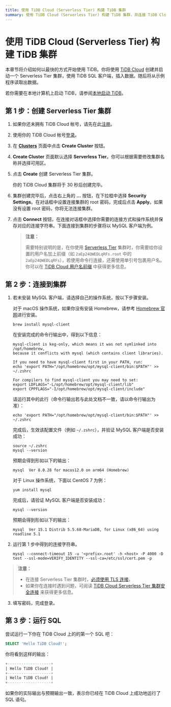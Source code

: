 ```yaml
---
title: 使用 TiDB Cloud (Serverless Tier) 构建 TiDB 集群
summary: 使用 TiDB Cloud (Serverless Tier) 构建 TiDB 集群，并连接 TiDB Cloud 集群。
---
```


<!-- markdownlint-disable MD029 -->

# 使用 TiDB Cloud (Serverless Tier) 构建 TiDB 集群

本章节将介绍如何以最快的方式开始使用 TiDB。你将使用 [TiDB Cloud](https://en.pingcap.com/tidb-cloud) 创建并启动一个 Serverless Tier 集群，使用 TiDB SQL 客户端，插入数据。随后将从示例程序读取出数据。

若你需要在本地计算机上启动 TiDB，请参阅[本地启动 TiDB](/quick-start-with-tidb.md)。

## 第 1 步：创建 Serverless Tier 集群

1. 如果你还未拥有 TiDB Cloud 帐号，请先在此[注册](https://tidbcloud.com/free-trial)。
2. 使用你的 TiDB Cloud 帐号[登录](https://tidbcloud.com/)。
3. 在 [**Clusters**](https://tidbcloud.com/console/clusters) 页面中点击 **Create Cluster** 按钮。
4. **Create Cluster** 页面默认选择 **Serverless Tier**。你可以根据需要修改集群名称并选择可用区。
5. 点击 **Create** 创建 Serverless Tier 集群。

    你的 TiDB Cloud 集群将于 30 秒后创建完毕。

6. 集群创建完毕后，点击右上角的 **...** 按钮，在下拉框中选择 **Security Settings**。在对话框中设置连接集群的 root 密码，完成后点击 **Apply**。如果没有设置 root 密码，你将无法连接集群。
7. 点击 **Connect** 按钮，在连接对话框中选择你需要的连接方式和操作系统并保存对应的连接字符串。下面连接到集群的步骤将以 MySQL 客户端为例。

    > **注意：**
    >
    > 需要特别说明的是，在你使用 [Serverless Tier](https://docs.pingcap.com/tidbcloud/select-cluster-tier#serverless-tier) 集群时，你需要给你设置的用户名加上前缀（如 `2aEp24QWEDLqRFs.root` 中的 `2aEp24QWEDLqRFs`），若使用命令行连接，还需使用单引号包裹用户名。你可以在 [TiDB Cloud 用户名前缀](https://docs.pingcap.com/tidbcloud/select-cluster-tier#user-name-prefix) 中获得更多信息。

## 第 2 步：连接到集群

1. 若未安装 MySQL 客户端，请选择自己的操作系统，按以下步骤安装。

    <SimpleTab>

    <div label="macOS">

    对于 macOS 操作系统，如果你没有安装 Homebrew，请参考 [Homebrew 官网](https://brew.sh/index_zh-cn)进行安装。

    
    ```shell
    brew install mysql-client
    ```

    在安装完成的命令行输出中，得到以下信息：

    ```
    mysql-client is keg-only, which means it was not symlinked into /opt/homebrew,
    because it conflicts with mysql (which contains client libraries).

    If you need to have mysql-client first in your PATH, run:
    echo 'export PATH="/opt/homebrew/opt/mysql-client/bin:$PATH"' >> ~/.zshrc

    For compilers to find mysql-client you may need to set:
    export LDFLAGS="-L/opt/homebrew/opt/mysql-client/lib"
    export CPPFLAGS="-I/opt/homebrew/opt/mysql-client/include"
    ```

    请运行其中的此行（命令行输出若与此处文档不一致，请以命令行输出为准）：

    
    ```shell
    echo 'export PATH="/opt/homebrew/opt/mysql-client/bin:$PATH"' >> ~/.zshrc
    ```

    完成后，生效该配置文件（例如 `~/.zshrc`），并验证 MySQL 客户端是否安装成功：

    
    ```shell
    source ~/.zshrc
    mysql --version
    ```

    预期会得到形如以下的输出：

    ```
    mysql  Ver 8.0.28 for macos12.0 on arm64 (Homebrew)
    ```

    </div>

    <div label="Linux">

    对于 Linux 操作系统，下面以 CentOS 7 为例：

    
    ```shell
    yum install mysql
    ```

    完成后，请验证 MySQL 客户端是否安装成功：

    
    ```shell
    mysql --version
    ```

    预期会得到形如以下的输出：

    ```
    mysql  Ver 15.1 Distrib 5.5.68-MariaDB, for Linux (x86_64) using readline 5.1
    ```

    </div>

    </SimpleTab>

2. 运行第 1 步中得到的连接字符串。

    
    ```shell
    mysql --connect-timeout 15 -u '<prefix>.root' -h <host> -P 4000 -D test --ssl-mode=VERIFY_IDENTITY --ssl-ca=/etc/ssl/cert.pem -p
    ```

> **注意：**
>
> - 在连接 Serverless Tier 集群时，[必须使用 TLS 连接](https://docs.pingcap.com/tidbcloud/secure-connections-to-serverless-tier-clusters)。
> - 如果你在连接时遇到问题，可阅读 [TiDB Cloud Serverless Tier 集群安全连接](https://docs.pingcap.com/tidbcloud/secure-connections-to-serverless-tier-clusters) 来获得更多信息。

3. 填写密码，完成登录。

## 第 3 步：运行 SQL

尝试运行一下你在 TiDB Cloud 上的的第一个 SQL 吧：

```sql
SELECT 'Hello TiDB Cloud!';
```

你将看到这样的输出：

```sql
+-------------------+
| Hello TiDB Cloud! |
+-------------------+
| Hello TiDB Cloud! |
+-------------------+
```

如果你的实际输出与预期输出一致，表示你已经在 TiDB Cloud 上成功地运行了 SQL 语句。
